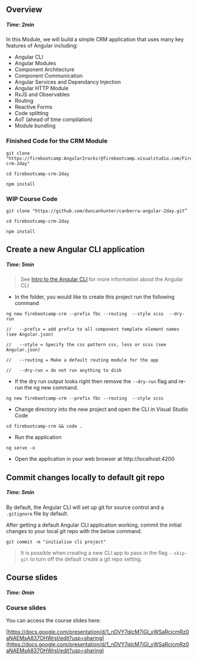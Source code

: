 ## Overview
##### Time: 2min 

In this Module, we will build a simple CRM application that uses many key features of Angular including:

- Angular CLI
- Angular Modules
- Component Architecture
- Component Communication
- Angular Services and Dependancy Injection
- Angular HTTP Module
- RxJS and Observables
- Routing
- Reactive Forms
- Code splitting
- AoT (ahead of time compilation)
- Module bundling

### Finished Code for the CRM Module
```
git clone "https://firebootcamp:Angular2rocks!@firebootcamp.visualstudio.com/FireBootCamp.Angular/_git/firebootcamp-crm-2day"

cd firebootcamp-crm-2day

npm install

``` 

### WIP Course Code 
```
git clone "https://github.com/duncanhunter/canberra-angular-2day.git”

cd firebootcamp-crm-2day

npm install

``` 


## Create a new Angular CLI application
##### Time: 5min

> See [Intro to the Angular CLI](https://courses.firebootcamp.com/courses/Angular/Fundamentals/lesson/30#0) for more information about the Angular CLI

- In the folder, you would like to create this project run the following command

```
ng new firebootcamp-crm --prefix fbc --routing  --style scss  --dry-run

//   --prefix = add prefix to all component template element names (see Angular.json)

//   --style = Specify the css pattern css, less or scss (see Angular.json)

//   --routing = Make a default routing module for the app

//   --dry-run = do not run anything to disk

```

- If the dry run output looks right then remove the ```--dry-run``` flag and re-run the ng new command.

```
ng new firebootcamp-crm --prefix fbc --routing  --style scss 
```

- Change directory into the new project and open the CLI in Visual Studio Code

```
cd firebootcamp-crm && code .
```

- Run the application

```
ng serve -o
```

- Open the application in your web browser at http://localhost:4200

## Commit changes locally to default git repo
##### Time: 5min

By default, the Angular CLI will set up git for source control and a ```.gitignore``` file by default.

After getting a default Angular CLI application working, commit the initial changes to your local git repo with the below command.

```
git commit -m "initialise cli project"
```

> It is possible when creating a new CLI app to pass in the flag ```--skip-git``` to turn off the default create a git repo setting.

## Course slides
##### Time: 0min

### Course slides

You can access the course slides here:

[https://docs.google.com/presentation/d/1_nDVY7qIcM7jGI_yWSaRcjcmRz0aNAEMsA837OHWrsI/edit?usp=sharing](https://docs.google.com/presentation/d/1_nDVY7qIcM7jGI_yWSaRcjcmRz0aNAEMsA837OHWrsI/edit?usp=sharing)
